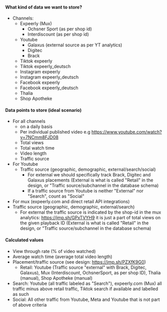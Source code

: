 #### What kind of data we want to store?
- Channels:
  - Expeerly (Mux)
    - Ochsner Sport (as per shop id)
    - Interdiscount (as per shop id)  
  - Youtube
    - Galaxus (external source as per YT analytics)
    - Digitec
    - Brack
  - Tiktok expeerly
  - Tiktok expeerly_deutsch
  - Instagram expeerly
  - Instagram expeerly_deutsch
  - Facebook expeerly
  - Facebook expeerly_deutsch 
  - Thalia
  - Shop Apotheke

#### Data points to store (ideal scenario)
- For all channels 
  - on a daily basis
  - Per individual published video e.g https://www.youtube.com/watch?v=7NCmm8FJD08
  - Total views
  - Total watch time
  - Video length
  - Traffic source
- For Youtube
  - Traffic source (geographic, demographic, external/search/social)
    - For external we should specifically track Brack, Digitec and Galaxus placements (External is what is called "Retail" in the design, or "Traffic source/subchannel in the database schema)
    - If a traffic source from Youtube is neither "External" nor "Search", count as "Social"
 - For mux (expeerly.com and direct retail API integrations)
  - Traffic source (geographic, demographic, external/search)
    - For external the traffic source is indicated by the shop-id in the mux analytics: https://jmp.sh/GPxTVYH9 it is just a part of total views on the given playback ID (External is what is called "Retail" in the design, or "Traffic source/subchannel in the database schema)

#### Calculated values
  - View through rate (% of video watched)
  - Average watch time (average total video length)
  - Placement/traffic source (see design: https://jmp.sh/PZXfK9G0)
    - Retail: Youtube (Traffic source "external" with Brack, Digitec, Galaxus), Mux (Interdiscount, OchsnerSport, as per shop ID), Thalia (manual), Shop Apotheke (manual)
   - Search: Youtube (all traffic labeled as "Search"), expeerly.com (Mux) all traffic minus above retail traffic, Tiktok search if available and labelled as such
   - Social: All other traffic from Youtube, Meta and Youtube that is not part of above criteria
